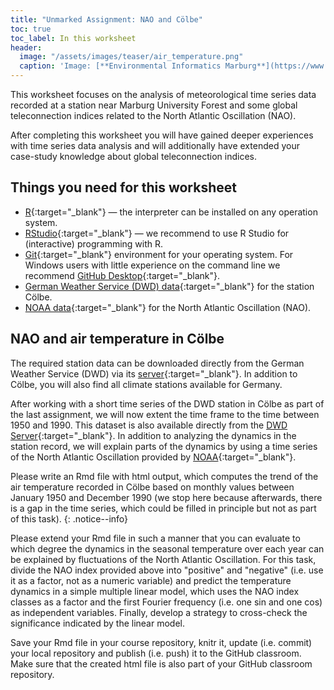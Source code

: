```yaml
---
title: "Unmarked Assignment: NAO and Cölbe"
toc: true
toc_label: In this worksheet
header:
  image: "/assets/images/teaser/air_temperature.png"
  caption: 'Image: [**Environmental Informatics Marburg**](https://www.uni-marburg.de/en/fb19/disciplines/physisch/environmentalinformatics)'
---
```


This worksheet focuses on the analysis of meteorological time series data recorded at a station near Marburg University Forest and some global teleconnection indices related to the North Atlantic Oscillation (NAO).

After completing this worksheet you will have gained deeper experiences with time series data analysis and will additionally have extended your case-study knowledge about global teleconnection indices.

## Things you need for this worksheet
  * [R](https://cran.r-project.org/){:target="_blank"} — the interpreter can be installed on any operation system.
  * [RStudio](https://www.rstudio.com/){:target="_blank"} — we recommend to use R Studio for (interactive) programming with R.
  * [Git](https://git-scm.com/downloads){:target="_blank"} environment for your operating system. For Windows users with little experience on the command line we recommend [GitHub Desktop](https://desktop.github.com/){:target="_blank"}.
  * [German Weather Service (DWD) data](https://opendata.dwd.de/climate_environment/CDC/observations_germany){:target="_blank"} for the station Cölbe.
  * [NOAA data](http://www.cpc.ncep.noaa.gov/data/teledoc/nao.shtml){:target="_blank"} for the North Atlantic Oscillation (NAO).


## NAO and air temperature in Cölbe
The required station data can be downloaded directly from the 
German Weather Service (DWD) via its [server](https://opendata.dwd.de/climate_environment/CDC/observations_germany/climate/monthly/kl/historical/){:target="_blank"}. 
In addition to Cölbe, you will also find all climate stations available for Germany.

After working with a short time series of the DWD station in Cölbe as part of the last assignment, 
we will now extent the time frame to the time between 1950 and 1990. 
This dataset is also available directly from the [DWD Server](https://opendata.dwd.de/climate_environment/CDC/observations_germany/climate/monthly/kl/historical/){:target="_blank"}. 
In addition to analyzing the dynamics in the station record, 
we will explain parts of the dynamics by using a time series of the North Atlantic Oscillation provided by [NOAA](http://www.cpc.ncep.noaa.gov/data/teledoc/nao.shtml){:target="_blank"}.

Please write an Rmd file with html output, which computes the trend of the air temperature recorded in Cölbe based on monthly values between January 1950 and December 1990 (we stop here because afterwards, there is a gap in the time series, which could be filled in principle but not as part of this task).
{: .notice--info}

Please extend your Rmd file in such a manner that you can evaluate to which degree the dynamics in the seasonal temperature over each year can be explained by fluctuations of the North Atlantic Oscillation. 
For this task, divide the NAO index provided above into "positive" and "negative" (i.e. use it as a factor, not as a numeric variable) and predict the temperature dynamics in a simple multiple linear model, which uses the NAO index classes as a factor and the first Fourier frequency (i.e. one sin and one cos) as independent variables. 
Finally, develop a strategy to cross-check the significance indicated by the linear model.

Save your Rmd file in your course repository, knitr it, update (i.e. commit) your local repository and publish (i.e. push) it to the GitHub classroom. 
Make sure that the created html file is also part of your GitHub classroom repository.





